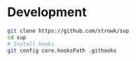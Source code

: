 # Development

```bash
git clone https://github.com/strowk/sup
cd sup
# Install hooks
git config core.hooksPath .githooks
```
